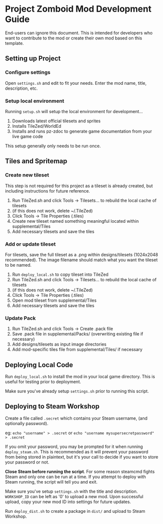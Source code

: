 # Project Zomboid Mod Development Guide

End-users can ignore this document. 
This is intended for developers who want to contribute to the mod
or create their own mod based on this template.

## Setting up Project

### Configure settings

Open `settings.sh` and edit to fit your needs.  Enter the mod name, title, description, etc.

### Setup local environment

Running `setup.sh` will setup the local environment for development...

1. Downloads latest official tilesets and sprites
2. Installs TileZed/WorldEd
3. Installs and runs pz-zdoc to generate game documentation from your live game code

This setup generally only needs to be run once.


## Tiles and Spritemap

### Create new tileset

This step is not required for this project as a tileset is already created,
but including instructions for future reference.

1. Run TileZed.sh and click Tools -> Tilesets... to rebuild the local cache of tilesets
2. (if this does not work, delete ~/.TileZed)
3. Click Tools -> Tile Properties (.tiles)
4. Create new tileset named something meaningful located within supplemental/Tiles
5. Add necessary tilesets and save the tiles

### Add or update tileset

For tilesets, save the full tileset as a .png within designs/tilesets (1024x2048 recommended).
The image filename should match what you want the tileset to be named.

1. Run `deploy_local.sh` to copy tileset into TileZed
2. Run TileZed.sh and click Tools -> Tilesets... to rebuild the local cache of tilesets
3. (if this does not work, delete ~/.TileZed)
4. Click Tools -> Tile Properties (.tiles)
5. Open mod tileset from supplemental/Tiles
6. Add necessary tilesets and save the tiles

### Update Pack

1. Run TileZed.sh and click Tools -> Create .pack file
2. Save .pack file in supplemental/Packs/ (overwriting existing file if necessary)
3. Add designs/tilesets as input image directories
4. Add mod-specific tiles file from supplemental/Tiles/ if necessary


## Deploying Local Code

Run `deploy_local.sh` to install the mod in your local game directory.
This is useful for testing prior to deployment.

Make sure you've already setup `settings.sh` prior to running this script.


## Deploying to Steam Workshop

Create a file called `.secret` which contains your Steam username, (and optionally password).

eg: `echo "username" > .secret` or `echo "username mysupersecretpassword" > .secret`

If you omit your password, you may be prompted for it when running `deploy_steam.sh`.
This is recommended as it will prevent your password from being stored in plaintext,
but it's your call to decide if you want to store your password or not.

**Close Steam before running the script**.  For some reason steamcmd fights Steam
and only one can be run at a time.  If you attempt to deploy with Steam running,
the script will tell you and exit.

Make sure you've setup `settings.sh` with the title and description.
`WORKSHOP_ID` can be left as '0' to upload a new mod.
Upon successful upload, copy your new mod ID into settings for future updates.

Run `deploy_dist.sh` to create a package in `dist/` and upload to Steam Workshop.
